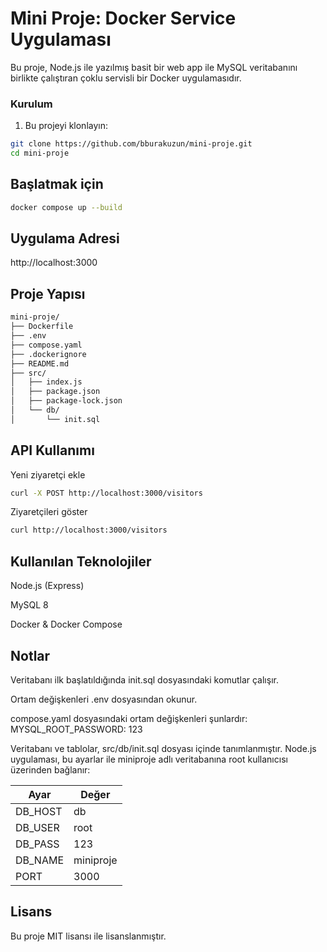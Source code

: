 # Mini Proje: Docker Service Uygulaması

Bu proje, Node.js ile yazılmış basit bir web app ile MySQL veritabanını birlikte çalıştıran çoklu servisli bir Docker uygulamasıdır.


### Kurulum

1. Bu projeyi klonlayın:

```bash
git clone https://github.com/bburakuzun/mini-proje.git
cd mini-proje
```

## Başlatmak için

```bash
docker compose up --build
```

## Uygulama Adresi
http://localhost:3000

## Proje Yapısı
```bash
mini-proje/
├── Dockerfile
├── .env
├── compose.yaml
├── .dockerignore
├── README.md
├── src/
│   ├── index.js
│   ├── package.json
│   ├── package-lock.json
│   └── db/
│       └── init.sql
```

## API Kullanımı

Yeni ziyaretçi ekle
```bash
curl -X POST http://localhost:3000/visitors
```

Ziyaretçileri göster
```bash
curl http://localhost:3000/visitors
```

## Kullanılan Teknolojiler

Node.js (Express)

MySQL 8

Docker & Docker Compose


## Notlar
Veritabanı ilk başlatıldığında init.sql dosyasındaki komutlar çalışır.

Ortam değişkenleri .env dosyasından okunur.

compose.yaml dosyasındaki ortam değişkenleri şunlardır:
MYSQL_ROOT_PASSWORD: 123

Veritabanı ve tablolar, src/db/init.sql dosyası içinde tanımlanmıştır.
Node.js uygulaması, bu ayarlar ile miniproje adlı veritabanına root kullanıcısı üzerinden bağlanır:

| Ayar     | Değer     |
| -------- | --------- |
| DB\_HOST | db        |
| DB\_USER | root      |
| DB\_PASS | 123       |
| DB\_NAME | miniproje |
| PORT     | 3000      |

## Lisans
Bu proje MIT lisansı ile lisanslanmıştır.


